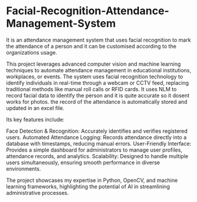 # Facial-Recognition-Attendance-Management-System

It is an attendance management system that uses facial recognition to mark the attendance of a person and it can be customised according to the organizations usage.

This project leverages advanced computer vision and machine learning techniques to automate attendance management in educational institutions, workplaces, or events. The system uses facial recognition technology to identify individuals in real-time through a webcam or CCTV feed, replacing traditional methods like manual roll calls or RFID cards. It uses NLM to record facial data to identify the person and it is quite accurate so it dosent works for photos. the record of the attendance is automatically stored and updated in an excel file.

Its key features include:

Face Detection & Recognition: Accurately identifies and verifies registered users. Automated Attendance Logging: Records attendance directly into a database with timestamps, reducing manual errors. User-Friendly Interface: Provides a simple dashboard for administrators to manage user profiles, attendance records, and analytics. Scalability: Designed to handle multiple users simultaneously, ensuring smooth performance in diverse environments.

The project showcases my expertise in Python, OpenCV, and machine learning frameworks, highlighting the potential of AI in streamlining administrative processes.
